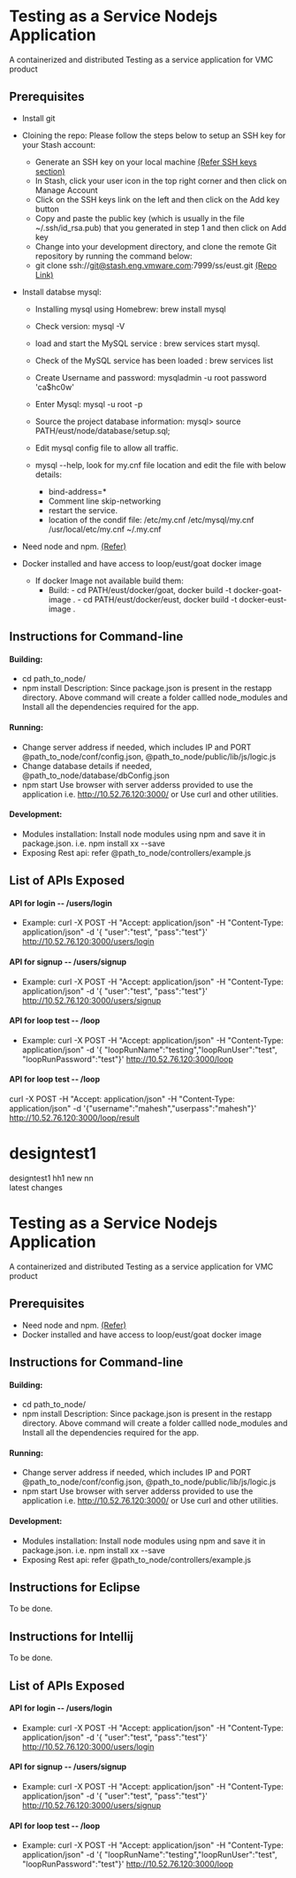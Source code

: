 # Testing as a Service Nodejs Application
A containerized and distributed Testing as a service application for VMC product


## Prerequisites
- Install git
- Cloining the repo:
	Please follow the steps below to setup an SSH key for your Stash account:
	- Generate an SSH key on your local machine [(Refer SSH keys section)](https://wiki.eng.vmware.com/Build/DBC)
	- In Stash, click your user icon in the top right corner and then click on Manage Account
	- Click on the SSH keys link on the left and then click on the Add key button
	- Copy and paste the public key (which is usually in the file ~/.ssh/id_rsa.pub) that you generated in step 1 and then click on Add key
	- Change into your development directory, and clone the remote Git repository by running the command below:
	- git clone ssh://git@stash.eng.vmware.com:7999/ss/eust.git  [(Repo Link)](https://stash.eng.vmware.com/stash/projects/SS/repos/eust/browse)


- Install databse mysql:
	- Installing mysql using Homebrew: brew install mysql
	- Check version: mysql -V
	- load and start the MySQL service : brew services start mysql.
	- Check of the MySQL service has been loaded : brew services list
	- Create Username and password: mysqladmin -u root password 'ca$hc0w'
	- Enter Mysql: mysql -u root -p
	- Source the project database information: mysql> source PATH/eust/node/database/setup.sql;

	- Edit mysql config file to allow all traffic.
	- mysql --help, look for my.cnf file location and edit the file with below details:
		- bind-address=*
		- Comment line skip-networking
		- restart the service.
		- location of the condif file: /etc/my.cnf /etc/mysql/my.cnf /usr/local/etc/my.cnf ~/.my.cnf 

- Need node and npm. [(Refer)](https://nodejs.org/en/download/package-manager/)
- Docker installed and have access to loop/eust/goat docker image
	- If docker Image not available build them:
		- Build: 
    			- cd PATH/eust/docker/goat, docker build -t docker-goat-image .
    			- cd PATH/eust/docker/eust, docker build -t docker-eust-image .


## Instructions for Command-line
#### Building:
 - cd path_to_node/
 - npm install
     Description: Since package.json is present in the restapp directory.
     Above command will create a folder callled node_modules and
     Install all the dependencies required for the app.
     
#### Running:
 - Change server address if needed, which includes IP and PORT
 @path_to_node/conf/config.json, @path_to_node/public/lib/js/logic.js
 - Change database details if needed, @path_to_node/database/dbConfig.json
 - npm start
 Use browser with server adderss provided to use the application i.e. http://10.52.76.120:3000/ or Use curl and other utilities.
 
#### Development:
 - Modules installation: Install node modules using npm and save it in package.json. i.e.  npm install xx --save
 - Exposing Rest api: refer @path_to_node/controllers/example.js


## List of APIs Exposed
#### API for login -- /users/login
- Example: curl -X POST -H "Accept: application/json" -H "Content-Type: application/json" -d '{ "user":"test", "pass":"test"}' http://10.52.76.120:3000/users/login

#### API for signup -- /users/signup
- Example: curl -X POST -H "Accept: application/json" -H "Content-Type: application/json" -d '{ "user":"test", "pass":"test"}' http://10.52.76.120:3000/users/signup

#### API for loop test -- /loop
- Example: curl -X POST -H "Accept: application/json" -H "Content-Type: application/json" -d '{ "loopRunName":"testing","loopRunUser":"test", "loopRunPassword":"test"}' http://10.52.76.120:3000/loop

#### API for loop test -- /loop
curl -X POST -H "Accept: application/json" -H "Content-Type: application/json" -d '{"username":"mahesh","userpass":"mahesh"}' http://10.52.76.120:3000/loop/result






# designtest1
designtest1
hh1
new
nn  
latest changes


# Testing as a Service Nodejs Application
A containerized and distributed Testing as a service application for VMC product


## Prerequisites
- Need node and npm. [(Refer)](https://nodejs.org/en/download/package-manager/)
- Docker installed and have access to loop/eust/goat docker image


## Instructions for Command-line
#### Building:
 - cd path_to_node/
 - npm install
     Description: Since package.json is present in the restapp directory.
     Above command will create a folder callled node_modules and
     Install all the dependencies required for the app.
     
#### Running:
 - Change server address if needed, which includes IP and PORT
 @path_to_node/conf/config.json, @path_to_node/public/lib/js/logic.js
 - npm start
 Use browser with server adderss provided to use the application i.e. http://10.52.76.120:3000/ or Use curl and other utilities.
 
#### Development:
 - Modules installation: Install node modules using npm and save it in package.json. i.e.  npm install xx --save
 - Exposing Rest api: refer @path_to_node/controllers/example.js


## Instructions for Eclipse
To be done.


## Instructions for Intellij
To be done.


## List of APIs Exposed
#### API for login -- /users/login
- Example: curl -X POST -H "Accept: application/json" -H "Content-Type: application/json" -d '{ "user":"test", "pass":"test"}' http://10.52.76.120:3000/users/login

#### API for signup -- /users/signup
- Example: curl -X POST -H "Accept: application/json" -H "Content-Type: application/json" -d '{ "user":"test", "pass":"test"}' http://10.52.76.120:3000/users/signup

#### API for loop test -- /loop
- Example: curl -X POST -H "Accept: application/json" -H "Content-Type: application/json" -d '{ "loopRunName":"testing","loopRunUser":"test", "loopRunPassword":"test"}' http://10.52.76.120:3000/loop
